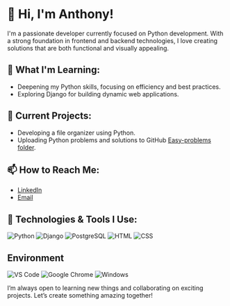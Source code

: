 # 👋 Hi, I'm Anthony!

I'm a passionate developer currently focused on Python development. With a strong foundation in frontend and backend technologies, I love creating solutions that are both functional and visually appealing.

## 🌱 What I'm Learning:
- Deepening my Python skills, focusing on efficiency and best practices.
- Exploring Django for building dynamic web applications.

## 💼 Current Projects:
- Developing a file organizer using Python.
- Uploading Python problems and solutions to GitHub [Easy-problems folder](https://github.com/Anthony-Kishan/Easy-problems).

## 📫 How to Reach Me:
- [LinkedIn](https://www.linkedin.com/in/YourLinkedInProfile)
- [Email](mailto:your.email@example.com)

## 🔧 Technologies & Tools I Use:

![Python](https://img.shields.io/badge/-Python-3776AB?style=for-the-badge&logo=python&logoColor=yellow)
![Django](https://img.shields.io/badge/-Django-092E20?style=for-the-badge&logo=django&logoColor=white)
![PostgreSQL](https://img.shields.io/badge/-PostgreSQL-4169E1?style=for-the-badge&logo=postgresql&logoColor=white)
![HTML](https://img.shields.io/badge/-HTML5-E34F26?style=for-the-badge&logo=html5&logoColor=white)
![CSS](https://img.shields.io/badge/-CSS3-1572B6?style=for-the-badge&logo=css3&logoColor=white)

## Environment

![VS Code](https://img.shields.io/badge/-VS%20Code-007ACC?style=for-the-badge&logo=visual-studio-code&logoColor=white)
![Google Chrome](https://img.shields.io/badge/-Google%20Chrome-4285F4?style=for-the-badge&logo=google-chrome&logoColor=white)
![Windows](https://img.shields.io/badge/-Windows-0078D6?style=for-the-badge&logo=windows&logoColor=white)

I’m always open to learning new things and collaborating on exciting projects. Let’s create something amazing together!
